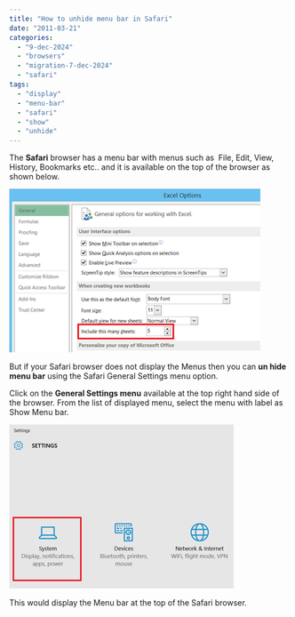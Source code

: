 ```yaml
---
title: "How to unhide menu bar in Safari"
date: "2011-03-21"
categories: 
  - "9-dec-2024"
  - "browsers"
  - "migration-7-dec-2024"
  - "safari"
tags: 
  - "display"
  - "menu-bar"
  - "safari"
  - "show"
  - "unhide"
---
```


The **Safari** browser has a menu bar with menus such as  File, Edit, View, History, Bookmarks etc.. and it is available on the top of the browser as shown below.

[![image](images/image_thumb9.png "image")](http://blogmines.com/blog/wp-content/uploads/2011/03/image9.png)

But if your Safari browser does not display the Menus then you can **un hide menu bar** using the Safari General Settings menu option.

Click on the **General Settings menu** available at the top right hand side of the browser. From the list of displayed menu, select the menu with label as Show Menu bar.

[![image](images/image_thumb10.png "image")](http://blogmines.com/blog/wp-content/uploads/2011/03/image10.png)

This would display the Menu bar at the top of the Safari browser.
